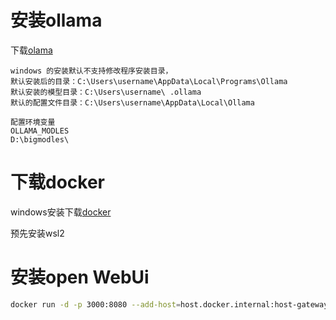 # 安装ollama

下载[olama](https://ollama.com/)

```
windows 的安装默认不支持修改程序安装目录，
默认安装后的目录：C:\Users\username\AppData\Local\Programs\Ollama
默认安装的模型目录：C:\Users\username\ .ollama
默认的配置文件目录：C:\Users\username\AppData\Local\Ollama

配置环境变量
OLLAMA_MODLES
D:\bigmodles\
```

# 下载docker

windows安装下载[docker](https://www.docker.com/products/docker-desktop/)

预先安装wsl2

# 安装open WebUi

```bash
docker run -d -p 3000:8080 --add-host=host.docker.internal:host-gateway -v open-webui:/app/backend/data --name open-webui --restart always ghcr.io/open-webui/open-webui:main
```

